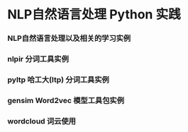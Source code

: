 # NLP自然语言处理 Python 实践

### NLP自然语言处理以及相关的学习实例

### nlpir 分词工具实例

### pyltp 哈工大(ltp) 分词工具实例

### gensim Word2vec 模型工具包实例

### wordcloud 词云使用
